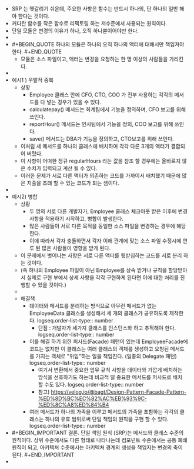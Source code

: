 - SRP 는 헷갈리기 쉬운데, 주요한 사항은 함수는 반드시 하나의, 단 하나의 일만 해야 한다는 것이다.
- 커다란 함수를 작은 함수로 리팩토링 하는 저수준에서 사용되는 원칙이다.
- 단일 모듈은 변경의 이유가 하나, 오직 하나뿐이어야만 한다.
-
- #+BEGIN_QUOTE
  하나의 모듈은 하나의 오직 하나의 액터에 대해서만 책임져야 한다.
  #+END_QUOTE
	- 모듈은 소스 파일이고, 액터는 변경을 요청하는 한 명 이상의 사람들을 가리킨다.
-
- 예시1 ) 우발적 중복
	- 상황
		- Employee 클래스 안에 CFO, CTO, COO 가 전부 사용하는 각각의 메서드를 다 넣는 경우가 있을 수 있다.
		- calculatepay() 메서드는 회계팀에서 기능을 정의하며, CFO 보고를 위해 쓰인다.
		- reportHour() 메서드는 인사팀에서 기능을 정의, COO 보고를 위해 쓰인다.
		- save() 메서드는 DBA가 기능을 정의하고, CTO보고를 위해 쓰인다.
	- 이처럼 세 메서드를 하나의 클래스에 배치하여 각각 다른 3개의 액터가 결합되어 버렸다.
	- 이 사항이 어떠한 정규 regularHours 라는 값을 참조 할 경우에는 올바르지 않은 수치가 입력되고 계산 될 수 있다.
	- 이러한 문제가 서로 다른 액터가 의존하는 코드를 가까이서 배치했기 때문에 많은 지출을 초래 할 수 있는 코드가 되는 셈이다.
-
- 예시2) 병합
	- 상황
		- 두 명의 서로 다른 개발자가, Employee 클래스 체크아웃 받은 이후에 변경사항을 적용하기 시작하고, 병합이 발생한다.
		- 많은 사람들이 서로 다른 목적을 동일한 소스 파일을 변경하는 경우에 해당한다.
		- 이에 따라서 각자 충돌하면서 각자 이해 관계에 맞는 소스 파일 수정시에 연루 된 많은 사람들이 영향을 받게 된다.
	- 이 문제에서 벗어나는 사항은 서로 다른 액터를 뒷받침하는 코드를 서로 분리 하는 것이다.
	- (즉 하나의 Employee 파일이 아닌 Employee를 상속 받거나 규칙을 할당받아서 실제로 구현 부에서 상세 사항을 각각 구현하게 된다면 이에 대한 처리를 진행할 수 있을 것이다.)
	-
	- 해결책
		- 데이터와 메서드를 분리하는 방식으로 아무런 메서드가 없는 EmployeeData 클래스를 생성해서 세 개의 클래스가 공유하도록 제작한다.
		  logseq.order-list-type:: number
			- 단점 : 개발자가 세가지 클래스를 인스턴스화 하고 추적해야 한다. 
			  logseq.order-list-type:: number
		- 이를 해결 하기 위한 퍼사드(Facade) 패턴이 있는데 EmployeeFacade에 코드는 없지만 이 클래스는 여러 클래스의 객체를 생성하고 요청된 메서드를 가지는 객체로 "위임"하는 일을 책임진다. (일종의 Delegate 패턴) 
		  logseq.order-list-type:: number
			- 여기서 변환해서 중요한 업무 규칙 사항을 데이터와 가깝게 배치하는 방식을 선호하기도 하는데 비교적 덜 중요한 메서드를 퍼사드로 배치 할 수도 있다.
			  logseq.order-list-type:: number
			- 참고) https://velog.io/@bagt/Design-Pattern-Facade-Pattern-%ED%8D%BC%EC%82%AC%EB%93%9C-%ED%8C%A8%ED%84%B4
		- 여러 메서드가 하나의 가족을 이루고 메서드의 가족을 포함하는 각각의 클래스는 하나의 유효 범위로써 단일 책임의 원칙을 구현 할 수 있다.
		  logseq.order-list-type:: number
- #+BEGIN_IMPORTANT
  결론. 단일 책임 원칙 (SRP)는 메서드와 클래스 수준의 원칙이다.
  상위 수준에서도 다른 형태로 나타나는데
  컴포넌트 수준에서는 공통 폐쇄 원칙이 되고, 아키텍처 수준에서는 아키텍처 경계의 생성을 책임지는 변경의 축이 된다.
  #+END_IMPORTANT
-